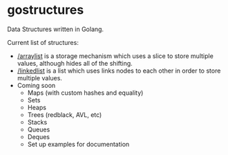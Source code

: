 # gostructures
Data Structures written in Golang.

Current list of structures:
* [/arraylist](arraylist) is a storage mechanism which uses a slice to store multiple values, although hides all of the shifting.
* [/linkedlist](linkedlist) is a list which uses links nodes to each other in order to store multiple values.
* Coming soon
  * Maps (with custom hashes and equality)
  * Sets
  * Heaps
  * Trees (redblack, AVL, etc)
  * Stacks
  * Queues
  * Deques
  * Set up examples for documentation
